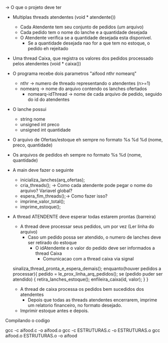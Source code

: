 -> O que o projeto deve ter
* Multiplas threads atendentes (void * atendente())
  * Cada Atendente tem seu conjunto de pedidos (um arquivo)
  * Cada pedido tem o nome do lanche e a quantidade desejada
  * O Atendente verifica se a quantidade desejada esta disponivel.
    * Se a quantidade desejada nao for a que tem no estoque, o pedido eh rejeitado

* Uma thread Caixa, que registra os valores dos pedidos processado pelos atendentes (void * caixa())
* O programa recebe dois parametros "aifood nthr nomearq"
  * nthr -> numero de threado representando o atendentes (n>=1)
  * nomearq -> nome do arquivo contendo os lanches ofertados
    * nomearq-idThread -> nome de cada arquivo de pedido, seguido do id do atendentes
* O lanche possui
  * string nome
  * unsigned int preco
  * unsigned int quantidade
* O arquivo de Ofertas/estoque eh sempre no formato %s %d %d (nome, preco, quantidade)
* Os arquivos de pedidos eh sempre no formato %s %d (nome, quantidade)
* A main deve fazer o seguinte
  * inicializa_lanches(arq_ofertas);
  * cria_threads(); -> Como cada atendente pode pegar o nome do arquivo? Variavel global?
  * espera_fim_threads();-> Como fazer isso?
  * imprime_valor_total();
  * imprime_estoque();

* A thread ATENDENTE deve esperar todas estarem prontas (barreira)
  * A thread deve processar seus pedidos, um por vez (Ler linha do arquivo)
    * Caso um pedido possa ser atendido, o numero de lanches deve ser retirado do estoque
      * O idAtendente e o valor do pedido deve ser informados a thread Caixa
        * Comunicacao com a thread caixa via signal

  sinaliza_thread_pronta_e_espera_demais();
  enquanto(houver pedidos a processar){
    pedido = le_prox_linha_arq_pedidos();
    se (pedido puder ser atendido)
    {
      retira_lanches_estoque();
      enfileira_caixa(id, valor);
    }
  }
  * A thread de caixa processa os pedidos bem sucedidos dos atendentes
    * Depois que todas as threads atendentes encerrarem, imprime um relatorio financeiro, no formato desejado.
  * Imprimir estoque antes e depois.


Compilando o codigo

gcc -c aifood.c -o aifood.o
gcc -c ESTRUTURAS.c -o ESTRUTURAS.o
gcc aifood.o ESTRUTURAS.o -o aifood
